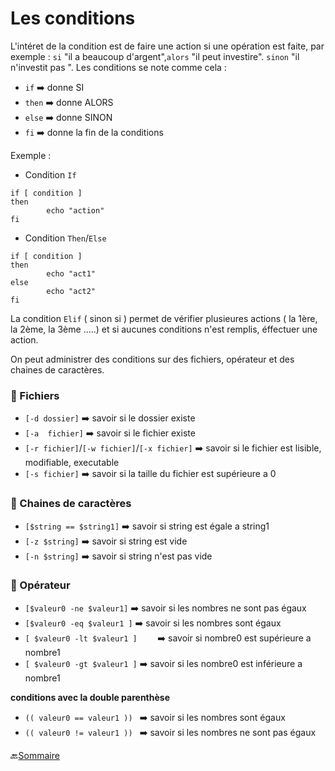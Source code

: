 # Les conditions
L'intéret de la condition est de faire une action si une opération est faite, par exemple : `si` "il a beaucoup d'argent",`alors` "il peut investire". `sinon` "il n'investit pas ".
Les conditions se note comme cela :

- `if`   :arrow_right: donne SI
- `then` :arrow_right: donne ALORS
- `else` :arrow_right: donne SINON
- `fi`   :arrow_right: donne la fin de la conditions
 
Exemple : 
* Condition `If`
```
if [ condition ]
then
        echo "action"
fi
```
* Condition `Then`/`Else`
```
if [ condition ]
then
        echo "act1"
else
        echo "act2"
fi
```

La condition `Elif` ( sinon si ) permet de vérifier plusieures actions ( la 1ère, la 2ème, la 3ème .....) et si aucunes conditions n'est remplis, éffectuer une action.

On peut administrer des conditions sur des fichiers, opérateur et des chaines de caractères.

###  :small_red_triangle: Fichiers

* `[-d dossier]` :arrow_right: savoir si le dossier existe
* `[-a  fichier]` :arrow_right: savoir si le fichier existe 
* `[-r fichier]`/`[-w fichier]`/`[-x fichier]` :arrow_right: savoir si le fichier est lisible, modifiable, executable
* `[-s fichier]` :arrow_right: savoir si la taille du fichier est supérieure a 0



###  :small_red_triangle: Chaines de caractères

* `[$string == $string1]` :arrow_right: savoir si string est égale a string1
* `[-z $string]` :arrow_right: savoir si string est vide
* `[-n $string]` :arrow_right: savoir si string n'est pas vide


###  :small_red_triangle: Opérateur

* `[$valeur0 -ne $valeur1]` :arrow_right: savoir si les nombres ne sont pas égaux
* `[$valeur0 -eq $valeur1 ]` :arrow_right: savoir si les nombres sont égaux
* `[ $valeur0 -lt $valeur1 ]	` :arrow_right: savoir si nombre0 est supérieure a nombre1
* `[ $valeur0 -gt $valeur1 ]` :arrow_right: savoir si les nombre0 est inférieure a nombre1

**conditions avec la double parenthèse**

* `(( valeur0 == valeur1 ))	` :arrow_right: savoir si les nombres sont égaux
* `(( valeur0 != valeur1 ))	` :arrow_right: savoir si les nombres ne sont pas égaux


 :back:[Sommaire](https://github.com/nathymellal/SHELL/blob/main/README.md)








